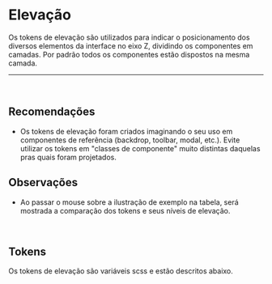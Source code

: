 # Elevação

Os tokens de elevação são utilizados para indicar o posicionamento dos diversos
elementos da interface no eixo Z, dividindo os componentes em camadas. Por padrão
todos os componentes estão dispostos na mesma camada.

<hr />
<br />

## Recomendações

- Os tokens de elevação foram criados imaginando o seu uso em componentes de referência (backdrop, toolbar, modal, etc.).
Evite utilizar os tokens em "classes de componente" muito distintas daquelas pras quais foram projetados.

## Observações
- Ao passar o mouse sobre a ilustração de exemplo na tabela, será mostrada a comparação dos tokens e seus níveis de elevação.

<br />

## Tokens
Os tokens de elevação são variáveis scss e estão descritos abaixo.
<br />

<Elevation />
<script setup>
import Elevation from '@/docs-components/Elevation.vue';
</script>
